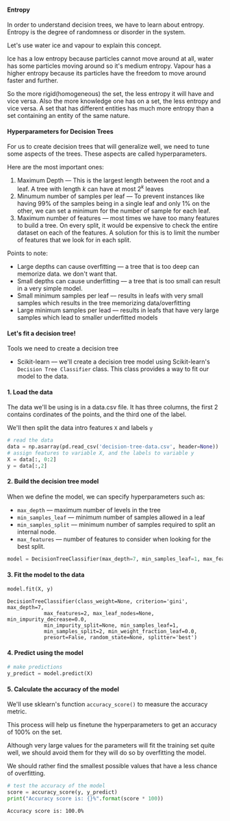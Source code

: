 
#### Entropy
In order to understand decision trees, we have to learn about entropy. 
Entropy is the degree of randomness or disorder in the system.

Let's use water ice and vapour to explain this concept. 

Ice has a low entropy because particles cannot move around at all, water has some particles moving around so it's medium entropy. Vapour has a higher entropy because its particles have the freedom to move around faster and further.

So the more rigid(homogeneous) the set, the less entropy it will have and vice versa. Also the more knowledge one has on a set, the less entropy and vice versa. A set that has different entities has much more entropy than a set containing an entity of the same nature.

 #### Hyperparameters for Decision Trees
For us to create decision trees that will generalize well, we need to tune some aspects of the trees. These aspects are called hyperparameters.

Here are the most important ones:
1. Maximum Depth –– This is the largest length between the root and a leaf. A tree with length $k$ can have at most $2^k$ leaves
2. Minumum number of samples per leaf –– To prevent instances like having 99% of the samples being in a single leaf and only 1% on the other, we can set a minimum for the number of sample for each leaf.
3. Maximum number of features –– most times we have too many features to build a tree. On every split, it would be expensive to check the entire dataset on each of the features. A solution for this is to limit the number of features that we look for in each split.

Points to note:
* Large depths can cause overfitting –– a tree that is too deep can memorize data. we don't want that.
* Small depths can cause underfitting –– a tree that is too small can result in a very simple model.
* Small minimum samples per leaf –– results in leafs with very small samples which results in the tree memorizing data/overfitting
* Large minimum samples per lead –– results in leafs that have very large samples which lead to smaller underfitted models




#### Let's fit a decision tree!
Tools we need to create a decision tree
* Scikit-learn –– we'll create a decision tree model using Scikit-learn's `Decision Tree Classifier` class.
This class provides a way to fit our model to the data.


#### 1. Load the data
The data we'll be using is in a data.csv file. It has three columns, the first 2 contains cordinates of the points, and the third one of the label.

We'll then split the data intro features `X` and labels `y`

    


```python
# read the data
data = np.asarray(pd.read_csv('decision-tree-data.csv', header=None))
# assign features to variable X, and the labels to variable y
X = data[:, 0:2]
y = data[:,2]
```

#### 2. Build the decision tree model
When we define the model, we can specify hyperparameters such as:
* `max_depth` –– maximum number of levels in the tree
* `min_samples_leaf` –– minimum number of samples allowed in a leaf
* `min_samples_split` –– minimum number of samples required to split an internal node.
* `max_features` –– number of features to consider when looking for the best split.


```python
model = DecisionTreeClassifier(max_depth=7, min_samples_leaf=1, max_features=2)
```

#### 3. Fit the model to the data


```python
model.fit(X, y)
```




    DecisionTreeClassifier(class_weight=None, criterion='gini', max_depth=7,
                max_features=2, max_leaf_nodes=None, min_impurity_decrease=0.0,
                min_impurity_split=None, min_samples_leaf=1,
                min_samples_split=2, min_weight_fraction_leaf=0.0,
                presort=False, random_state=None, splitter='best')



#### 4. Predict using the model



```python
# make predictions
y_predict = model.predict(X)
```

#### 5. Calculate the accuracy of the model
We'll use sklearn's function `accuracy_score()` to measure the accuracy metric. 

This process will help us finetune the hyperparameters to get an accuracy of 100% on the set. 

Although very large values for the parameters will fit the training set quite well, we should avoid them for they will do so by overfitting the model. 

We should rather find the smallest possible values that have a less chance of overfitting.


```python
# test the accuracy of the model
score = accuracy_score(y, y_predict)
print("Accuracy score is: {}%".format(score * 100))

```

    Accuracy score is: 100.0%

